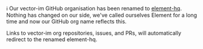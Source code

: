 ℹ️ Our vector-im GitHub organisation has been renamed to [element-hq](https://github.com/element-hq). Nothing has changed on our side, we've called ourselves Element for a long time and now our GitHub org name reflects this. 

Links to vector-im org repositories, issues, and PRs, will automatically redirect to the renamed element-hq.
